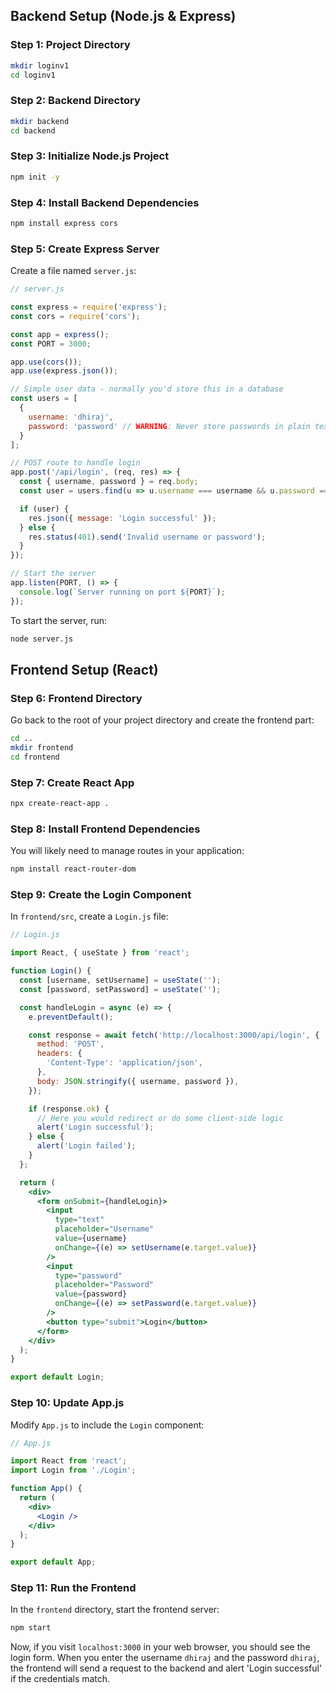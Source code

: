 ## Backend Setup (Node.js & Express)

### Step 1: Project Directory

```sh
mkdir loginv1
cd loginv1
```

### Step 2: Backend Directory

```sh
mkdir backend
cd backend
```

### Step 3: Initialize Node.js Project

```sh
npm init -y
```

### Step 4: Install Backend Dependencies

```sh
npm install express cors
```

### Step 5: Create Express Server

Create a file named `server.js`:

```js
// server.js

const express = require('express');
const cors = require('cors');

const app = express();
const PORT = 3000;

app.use(cors());
app.use(express.json());

// Simple user data - normally you'd store this in a database
const users = [
  {
    username: 'dhiraj',
    password: 'password' // WARNING: Never store passwords in plain text in production!
  }
];

// POST route to handle login
app.post('/api/login', (req, res) => {
  const { username, password } = req.body;
  const user = users.find(u => u.username === username && u.password === password);

  if (user) {
    res.json({ message: 'Login successful' });
  } else {
    res.status(401).send('Invalid username or password');
  }
});

// Start the server
app.listen(PORT, () => {
  console.log(`Server running on port ${PORT}`);
});
```

To start the server, run:

```sh
node server.js
```

## Frontend Setup (React)

### Step 6: Frontend Directory

Go back to the root of your project directory and create the frontend part:

```sh
cd ..
mkdir frontend
cd frontend
```

### Step 7: Create React App

```sh
npx create-react-app .
```

### Step 8: Install Frontend Dependencies

You will likely need to manage routes in your application:

```sh
npm install react-router-dom
```

### Step 9: Create the Login Component

In `frontend/src`, create a `Login.js` file:

```jsx
// Login.js

import React, { useState } from 'react';

function Login() {
  const [username, setUsername] = useState('');
  const [password, setPassword] = useState('');

  const handleLogin = async (e) => {
    e.preventDefault();

    const response = await fetch('http://localhost:3000/api/login', {
      method: 'POST',
      headers: {
        'Content-Type': 'application/json',
      },
      body: JSON.stringify({ username, password }),
    });

    if (response.ok) {
      // Here you would redirect or do some client-side logic
      alert('Login successful');
    } else {
      alert('Login failed');
    }
  };

  return (
    <div>
      <form onSubmit={handleLogin}>
        <input
          type="text"
          placeholder="Username"
          value={username}
          onChange={(e) => setUsername(e.target.value)}
        />
        <input
          type="password"
          placeholder="Password"
          value={password}
          onChange={(e) => setPassword(e.target.value)}
        />
        <button type="submit">Login</button>
      </form>
    </div>
  );
}

export default Login;
```

### Step 10: Update App.js

Modify `App.js` to include the `Login` component:

```jsx
// App.js

import React from 'react';
import Login from './Login';

function App() {
  return (
    <div>
      <Login />
    </div>
  );
}

export default App;
```

### Step 11: Run the Frontend

In the `frontend` directory, start the frontend server:

```sh
npm start
```

Now, if you visit `localhost:3000` in your web browser, you should see the login form. When you enter the username `dhiraj` and the password `dhiraj`, the frontend will send a request to the backend and alert 'Login successful' if the credentials match.
